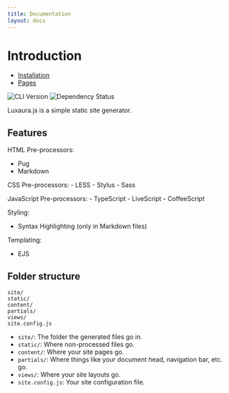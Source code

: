 ```yaml
---
title: Documentation
layout: docs
---
```


# Introduction

- [Installation](/docs/installation)
- [Pages](/docs/pages)

![CLI Version](https://img.shields.io/npm/v/@luxaurajs/cli.svg?label=cli&style=flat-square) ![Dependency Status](https://img.shields.io/david/luxaurajs/cli.svg?style=flat-square)

Luxaura.js is a simple static site generator.

## Features

HTML Pre-processors:
  - Pug
  - Markdown
  
CSS Pre-processors:
    - LESS
    - Stylus
    - Sass
    
JavaScript Pre-processors:
    - TypeScript
    - LiveScript
    - CoffeeScript

Styling:
  - Syntax Highlighting (only in Markdown files)

Templating:
  - EJS

## Folder structure

````
site/
static/
content/
partials/
views/
site.config.js
````

- `site/`: The folder the generated files go in.
- `static/`: Where non-processed files go.
- `content/`: Where your site pages go.
- `partials/`: Where things like your document head, navigation bar, etc. go.
- `views/`: Where your site layouts go.
- `site.config.js`: Your site configuration file.

